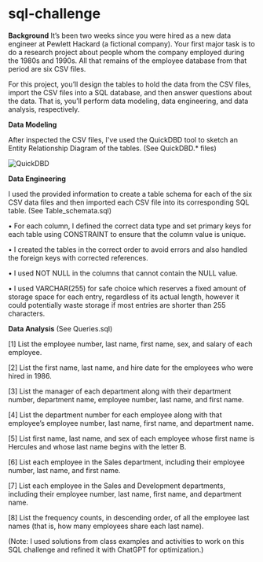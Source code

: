 # sql-challenge

**Background**
It’s been two weeks since you were hired as a new data engineer at Pewlett Hackard (a fictional company). Your first major task is to do a research project about people whom the company employed during the 1980s and 1990s. All that remains of the employee database from that period are six CSV files.

For this project, you’ll design the tables to hold the data from the CSV files, import the CSV files into a SQL database, and then answer questions about the data. That is, you’ll perform data modeling, data engineering, and data analysis, respectively.

**Data Modeling**

After inspected the CSV files, I've used the QuickDBD tool to sketch an Entity Relationship Diagram of the tables. (See QuickDBD.* files)

![QuickDBD](https://github.com/hatkiet/sql-challenge/assets/154276115/bc5e79ef-ce12-464b-88bb-450ca5458c19)

**Data Engineering**

I used the provided information to create a table schema for each of the six CSV data files and then imported each CSV file into its corresponding SQL table. (See Table_schemata.sql)

•	For each column, I defined the correct data type and set primary keys for each table using CONSTRAINT to ensure that the column value is unique. 

•	I created the tables in the correct order to avoid errors and also handled the foreign keys with corrected references. 

•	I used NOT NULL in the columns that cannot contain the NULL value.

•	I used VARCHAR(255) for safe choice which reserves a fixed amount of storage space for each entry, regardless of its actual length, however it could potentially waste storage if most entries are shorter than 255 characters. 



**Data Analysis**
(See Queries.sql)

[1] List the employee number, last name, first name, sex, and salary of each employee.

[2] List the first name, last name, and hire date for the employees who were hired in 1986.

[3] List the manager of each department along with their department number, department name, employee number, last name, and first name.

[4] List the department number for each employee along with that employee’s employee number, last name, first name, and department name.

[5] List first name, last name, and sex of each employee whose first name is Hercules and whose last name begins with the letter B.

[6] List each employee in the Sales department, including their employee number, last name, and first name.

[7] List each employee in the Sales and Development departments, including their employee number, last name, first name, and department name.

[8] List the frequency counts, in descending order, of all the employee last names (that is, how many employees share each last name).


(Note: I used solutions from class examples and activities to work on this SQL challenge and refined it with ChatGPT for optimization.) 
